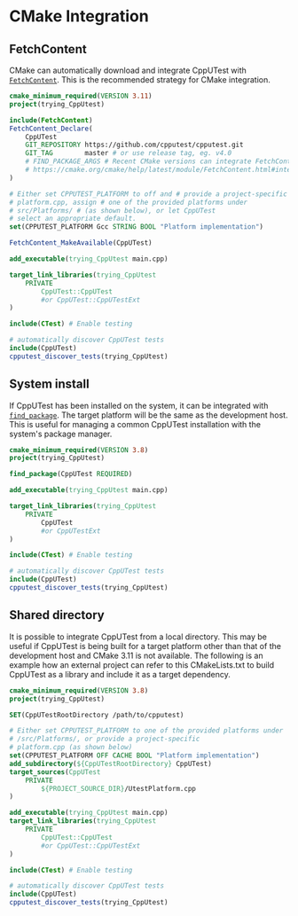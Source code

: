 # CMake Integration

## FetchContent

CMake can automatically download and integrate CppUTest with
[`FetchContent`](https://cmake.org/cmake/help/latest/module/FetchContent.html).
This is the recommended strategy for CMake integration.

```cmake
cmake_minimum_required(VERSION 3.11)
project(trying_CppUtest)

include(FetchContent)
FetchContent_Declare(
    CppUTest
    GIT_REPOSITORY https://github.com/cpputest/cpputest.git
    GIT_TAG        master # or use release tag, eg. v4.0
    # FIND_PACKAGE_ARGS # Recent CMake versions can integrate FetchContent with find_package
    # https://cmake.org/cmake/help/latest/module/FetchContent.html#integrating-with-find-package
)

# Either set CPPUTEST_PLATFORM to off and # provide a project-specific
# platform.cpp, assign # one of the provided platforms under
# src/Platforms/ # (as shown below), or let CppUTest
# select an appropriate default.
set(CPPUTEST_PLATFORM Gcc STRING BOOL "Platform implementation")

FetchContent_MakeAvailable(CppUTest)

add_executable(trying_CppUtest main.cpp)

target_link_libraries(trying_CppUtest
    PRIVATE
        CppUTest::CppUTest
        #or CppUTest::CppUTestExt
)

include(CTest) # Enable testing

# automatically discover CppUTest tests
include(CppUTest)
cpputest_discover_tests(trying_CppUtest)
```

## System install

If CppUTest has been installed on the system, it can be integrated with
[`find_package`](https://cmake.org/cmake/help/latest/command/find_package.html).
The target platform will be the same as the development host.
This is useful for managing a common
CppUTest installation with the system's package manager.

```cmake
cmake_minimum_required(VERSION 3.8)
project(trying_CppUtest)

find_package(CppUTest REQUIRED)

add_executable(trying_CppUtest main.cpp)

target_link_libraries(trying_CppUtest
    PRIVATE
        CppUTest
        #or CppUTestExt
)

include(CTest) # Enable testing

# automatically discover CppUTest tests
include(CppUTest)
cpputest_discover_tests(trying_CppUtest)
```

## Shared directory

It is possible to integrate CppUTest from a local directory. This may be useful
if CppUTest is being built for a target platform other than that of the
development host and CMake 3.11 is not available. The following is an example
how an external project can refer to this CMakeLists.txt to build CppUTest as a
library and include it as a target dependency.

```cmake
cmake_minimum_required(VERSION 3.8)
project(trying_CppUtest)

SET(CppUTestRootDirectory /path/to/cpputest)

# Either set CPPUTEST_PLATFORM to one of the provided platforms under
# /src/Platforms/, or provide a project-specific
# platform.cpp (as shown below)
set(CPPUTEST_PLATFORM OFF CACHE BOOL "Platform implementation")
add_subdirectory(${CppUTestRootDirectory} CppUTest)
target_sources(CppUTest
    PRIVATE
        ${PROJECT_SOURCE_DIR}/UtestPlatform.cpp
)

add_executable(trying_CppUtest main.cpp)
target_link_libraries(trying_CppUtest
    PRIVATE
        CppUTest::CppUTest
        #or CppUTest::CppUTestExt
)

include(CTest) # Enable testing

# automatically discover CppUTest tests
include(CppUTest)
cpputest_discover_tests(trying_CppUtest)
```
